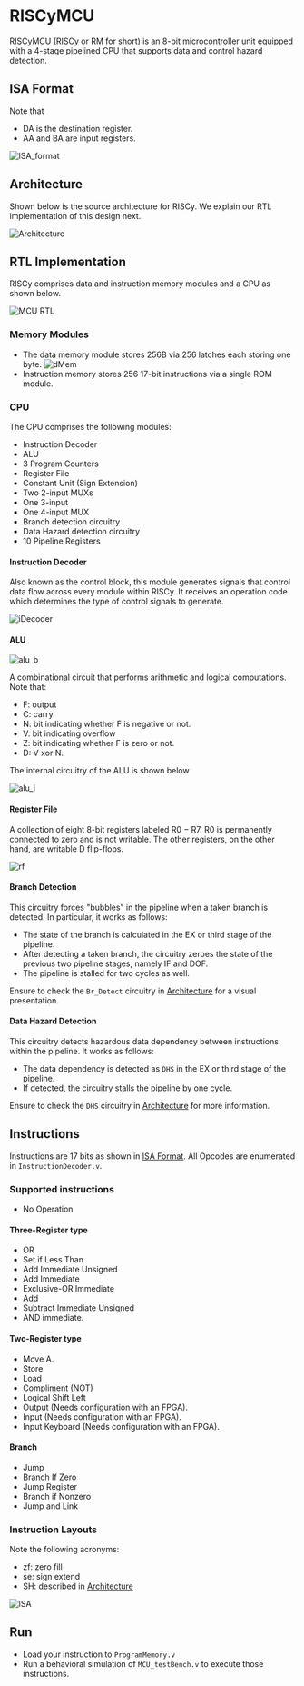 # RISCyMCU
RISCyMCU (RISCy or RM for short) is an 8-bit microcontroller unit 
equipped with a 4-stage pipelined CPU that supports data and control hazard detection.

## ISA Format
Note that 
- DA is the destination register.
- AA and BA are input registers.

![ISA_format](arch/ISA.png)

## Architecture
Shown below is the source architecture for RISCy.
We explain our RTL implementation of this design next.

![Architecture](arch/RISCyMCU_Arch.png)

## RTL Implementation
RISCy comprises data and instruction memory modules and a CPU as shown below.

![MCU RTL](arch/MCU_RTL.png)

### Memory Modules
- The data memory module stores 256B via 256 latches each storing one byte.
![dMem](arch/dMemory.png)
- Instruction memory stores 256 17-bit instructions via a single ROM module.

### CPU
The CPU comprises the following modules: 
- Instruction Decoder
- ALU
- 3 Program Counters 
- Register File 
- Constant Unit (Sign Extension)
- Two 2-input MUXs
- One 3-input
- One 4-input MUX
- Branch detection circuitry
- Data Hazard detection circuitry
- 10 Pipeline Registers

#### Instruction Decoder
Also known as the control block, this module generates signals that control data flow across
every module within RISCy. It receives an operation code which determines the type of
control signals to generate.

![iDecoder](arch/in_decoder.png)

#### ALU

![alu_b](arch/alu_block.png)

A combinational circuit that performs arithmetic and logical computations. Note that:
- F: output
- C: carry
- N: bit indicating whether F is negative or not.
- V: bit indicating overflow
- Z: bit indicating whether F is zero or not.
- D: V xor N.

The internal circuitry of the ALU is shown below

![alu_i](arch/alu_in.png)
#### Register File
A collection of eight 8-bit registers labeled R0 − R7. R0 is
permanently connected to zero and is not writable. The other registers, on the other hand, are
writable D flip-flops.

![rf](arch/rfile.png)

#### Branch Detection
This circuitry forces "bubbles" in the pipeline when a taken branch is detected. 
In particular, it works as follows:
- The state of the branch is calculated in the EX or third stage of the pipeline.
- After detecting a taken branch, the circuitry zeroes the state of the previous two pipeline stages, namely IF and DOF.
- The pipeline is stalled for two cycles as well.

Ensure to check the `Br_Detect` circuitry in [Architecture](#architecture) for a visual presentation.

#### Data Hazard Detection
This circuitry detects hazardous data dependency between instructions within the pipeline.
It works as follows:
- The data dependency is detected as `DHS` in the EX or third stage of the pipeline.
- If detected, the circuitry stalls the pipeline by one cycle.

Ensure to check the `DHS` circuitry in [Architecture](#architecture) for more information.
## Instructions
Instructions are 17 bits as shown in [ISA Format](#isa-format). All Opcodes are enumerated in `InstructionDecoder.v`.

### Supported instructions
- No Operation

#### Three-Register type
- OR
- Set if Less Than
- Add Immediate Unsigned
- Add Immediate
- Exclusive-OR Immediate
- Add
- Subtract Immediate Unsigned
- AND immediate.

#### Two-Register type
- Move A.
- Store
- Load
- Compliment (NOT)
- Logical Shift Left
- Output (Needs configuration with an FPGA).
- Input (Needs configuration with an FPGA).
- Input Keyboard (Needs configuration with an FPGA).

#### Branch
- Jump
- Branch If Zero     
- Jump Register 
- Branch if Nonzero  
- Jump and Link

### Instruction Layouts
Note the following acronyms:
- zf: zero fill
- se: sign extend
- SH: described in [Architecture](#architecture)

![ISA](arch/ISA_detail.png)

## Run
- Load your instruction to `ProgramMemory.v`
- Run a behavioral simulation of `MCU_testBench.v` to execute those instructions.

